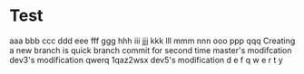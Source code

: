 # Test
aaa
bbb
ccc
ddd
eee
fff
ggg
hhh
iii
jjj
kkk
lll
mmm
nnn
ooo
ppp
qqq
Creating a new branch is quick
branch commit for second time
master's modifcation
dev3's modification
qwerq
1qaz2wsx
dev5's modification
d
e
f
q
w
e
r
t
y
